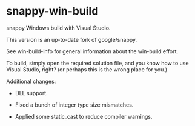 # snappy-win-build

snappy Windows build with Visual Studio.

This version is an up-to-date fork of google/snappy.

See win-build-info for general information about the
win-build effort.

To build, simply open the required solution file, and
you know how to use Visual Studio, right?
(or perhaps this is the wrong place for you.)

Additional changes:

* DLL support.

* Fixed a bunch of integer type size mismatches.

* Applied some static_cast to reduce compiler warnings.

